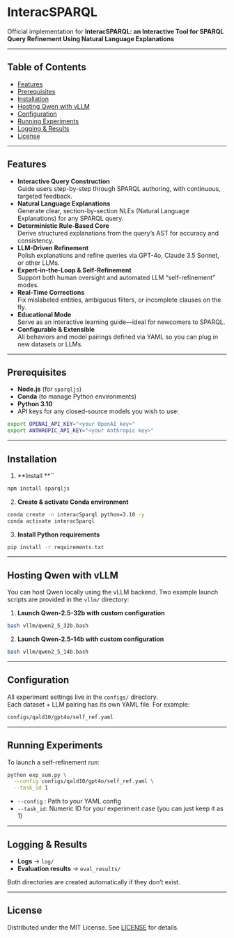 <!-- # set env and configuration
1. install sparqjs

`npm install sparqljs`

2. Initialize the conda environment

`conda create -n interacSparql python=3.10 -y`
`conda activate interacSparql`


3. install requirement.txt

`pip install -r requirements.txt`


# run exp for self-refinement
4. set API keys for closed-source models: enter your OpenAI key (for GPT4o and GPT4o-mini) and Anthropic (Claude 3.5 Sonnet)

export OPENAI_API_KEY="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"

export ANTHROPIC_API_KEY="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"

5. run self-refinment for different llm on datasets with config YAML file in `config\`

for example, use GPT4o on QALD10:

`python exp_sum.py --config configs/qald10/gpt4o/self_ref.yaml --task_id 1`

6. the log will be save to `log\` and all the results will be save to `eval_results\`
 -->
# InteracSPARQL

Official implementation for **InteracSPARQL: an Interactive Tool for SPARQL Query
Refinement Using Natural Language Explanations**

---

## Table of Contents

- [Features](#features)
- [Prerequisites](#prerequisites)
- [Installation](#installation)
- [Hosting Qwen with vLLM](#hosting-qwen-with-vllm)
- [Configuration](#configuration)
- [Running Experiments](#running-experiments)
- [Logging & Results](#logging--results)
- [License](#license)

---

## Features

- **Interactive Query Construction**\
  Guide users step-by-step through SPARQL authoring, with continuous, targeted feedback.
- **Natural Language Explanations**\
  Generate clear, section-by-section NLEs (Natural Language Explanations) for any SPARQL query.
- **Deterministic Rule-Based Core**\
  Derive structured explanations from the query’s AST for accuracy and consistency.
- **LLM-Driven Refinement**\
  Polish explanations and refine queries via GPT-4o, Claude 3.5 Sonnet, or other LLMs.
- **Expert-in-the-Loop & Self-Refinement**\
  Support both human oversight and automated LLM “self-refinement” modes.
- **Real-Time Corrections**\
  Fix mislabeled entities, ambiguous filters, or incomplete clauses on the fly.
- **Educational Mode**\
  Serve as an interactive learning guide—ideal for newcomers to SPARQL.
- **Configurable & Extensible**\
  All behaviors and model pairings defined via YAML so you can plug in new datasets or LLMs.

---

## Prerequisites

- **Node.js** (for `sparqljs`)
- **Conda** (to manage Python environments)
- **Python 3.10**
- API keys for any closed-source models you wish to use:

```bash
export OPENAI_API_KEY="<your OpenAI key>"
export ANTHROPIC_API_KEY="<your Anthropic key>"
```

---

## Installation

1. **Install **``

```bash
npm install sparqljs
```

2. **Create & activate Conda environment**

```bash
conda create -n interacSparql python=3.10 -y
conda activate interacSparql
```

3. **Install Python requirements**

```bash
pip install -r requirements.txt
```

---

## Hosting Qwen with vLLM

You can host Qwen locally using the vLLM backend. Two example launch scripts are provided in the `vllm/` directory:

1. **Launch Qwen-2.5-32b with custom configuration**

```bash
bash vllm/qwen2_5_32b.bash
```

2. **Launch Qwen-2.5-14b with custom configuration**

```bash
bash vllm/qwen2_5_14b.bash
```

---

## Configuration

All experiment settings live in the `configs/` directory.\
Each dataset + LLM pairing has its own YAML file. For example:

```bash
configs/qald10/gpt4o/self_ref.yaml
```

---

## Running Experiments

To launch a self-refinement run:

```bash
python exp_sum.py \
  --config configs/qald10/gpt4o/self_ref.yaml \
  --task_id 1
```

- `--config` : Path to your YAML config
- `--task_id`: Numeric ID for your experiment case (you can just keep it as 1)

---

## Logging & Results

- **Logs** → `log/`
- **Evaluation results** → `eval_results/`

Both directories are created automatically if they don’t exist.

---

## License

Distributed under the MIT License. See [LICENSE](LICENSE) for details.